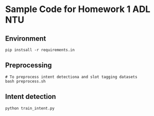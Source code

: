 # Sample Code for Homework 1 ADL NTU

## Environment
```shell
pip instsall -r requirements.in
```

## Preprocessing
```shell
# To preprocess intent detectiona and slot tagging datasets
bash preprocess.sh
```

## Intent detection
```shell
python train_intent.py
```
